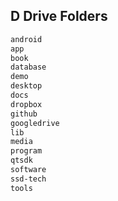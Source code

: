 ## D Drive Folders
```sh
android
app
book
database
demo
desktop
docs
dropbox
github
googledrive
lib
media
program
qtsdk
software
ssd-tech
tools
```
